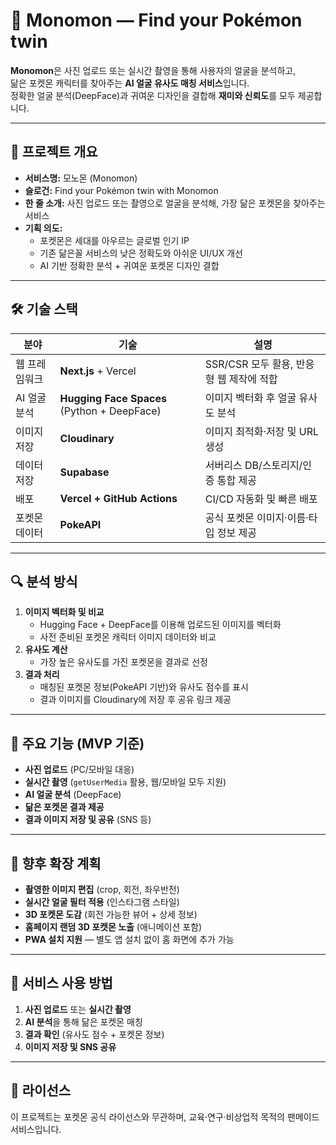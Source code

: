 # 📸 Monomon — Find your Pokémon twin

**Monomon**은 사진 업로드 또는 실시간 촬영을 통해 사용자의 얼굴을 분석하고,  
닮은 포켓몬 캐릭터를 찾아주는 **AI 얼굴 유사도 매칭 서비스**입니다.  
정확한 얼굴 분석(DeepFace)과 귀여운 디자인을 결합해 **재미와 신뢰도**를 모두 제공합니다.

---

## 📌 프로젝트 개요
- **서비스명:** 모노몬 (Monomon)
- **슬로건:** Find your Pokémon twin with Monomon
- **한 줄 소개:** 사진 업로드 또는 촬영으로 얼굴을 분석해, 가장 닮은 포켓몬을 찾아주는 서비스
- **기획 의도:**  
  - 포켓몬은 세대를 아우르는 글로벌 인기 IP  
  - 기존 닮은꼴 서비스의 낮은 정확도와 아쉬운 UI/UX 개선  
  - AI 기반 정확한 분석 + 귀여운 포켓몬 디자인 결합

---

## 🛠 기술 스택

| 분야 | 기술 | 설명 |
| --- | --- | --- |
| 웹 프레임워크 | **Next.js** + Vercel | SSR/CSR 모두 활용, 반응형 웹 제작에 적합 |
| AI 얼굴 분석 | **Hugging Face Spaces** (Python + DeepFace) | 이미지 벡터화 후 얼굴 유사도 분석 |
| 이미지 저장 | **Cloudinary** | 이미지 최적화·저장 및 URL 생성 |
| 데이터 저장 | **Supabase** | 서버리스 DB/스토리지/인증 통합 제공 |
| 배포 | **Vercel + GitHub Actions** | CI/CD 자동화 및 빠른 배포 |
| 포켓몬 데이터 | **PokeAPI** | 공식 포켓몬 이미지·이름·타입 정보 제공 |

---

## 🔍 분석 방식

1. **이미지 벡터화 및 비교**
   - Hugging Face + DeepFace를 이용해 업로드된 이미지를 벡터화
   - 사전 준비된 포켓몬 캐릭터 이미지 데이터와 비교
2. **유사도 계산**
   - 가장 높은 유사도를 가진 포켓몬을 결과로 선정
3. **결과 처리**
   - 매칭된 포켓몬 정보(PokeAPI 기반)와 유사도 점수를 표시
   - 결과 이미지를 Cloudinary에 저장 후 공유 링크 제공

---

## 📂 주요 기능 (MVP 기준)

- **사진 업로드** (PC/모바일 대응)
- **실시간 촬영** (`getUserMedia` 활용, 웹/모바일 모두 지원)
- **AI 얼굴 분석** (DeepFace)
- **닮은 포켓몬 결과 제공**
- **결과 이미지 저장 및 공유** (SNS 등)

---

## 🚀 향후 확장 계획

- **촬영한 이미지 편집** (crop, 회전, 좌우반전) 
- **실시간 얼굴 필터 적용** (인스타그램 스타일)
- **3D 포켓몬 도감** (회전 가능한 뷰어 + 상세 정보)
- **홈페이지 랜덤 3D 포켓몬 노출** (애니메이션 포함)
- **PWA 설치 지원** — 별도 앱 설치 없이 홈 화면에 추가 가능

---

## 📱 서비스 사용 방법

1. **사진 업로드** 또는 **실시간 촬영**  
2. **AI 분석**을 통해 닮은 포켓몬 매칭  
3. **결과 확인** (유사도 점수 + 포켓몬 정보)  
4. **이미지 저장 및 SNS 공유**

---

## 📖 라이선스
이 프로젝트는 포켓몬 공식 라이선스와 무관하며, 교육·연구·비상업적 목적의 팬메이드 서비스입니다.

